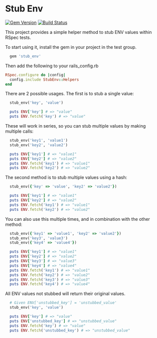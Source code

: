 Stub Env
========

[![Gem Version](https://img.shields.io/gem/v/stub_env.svg?style=flat)](http://rubygems.org/gems/stub_env)
[![Build Status](https://img.shields.io/travis/ljkbennett/stub_env/master.svg?style=flat)](https://travis-ci.org/littleowllabs/stub_env)

This project provides a simple helper method to stub ENV values within RSpec tests.

To start using it, install the gem in your project in the test group.

```ruby
  gem 'stub_env'
```

Then add the following to your rails_config.rb

```ruby
RSpec.configure do |config|
  config.include StubEnv::Helpers
end
```

There are 2 possible usages. The first is to stub a single value:

```ruby
  stub_env('key', 'value')

  puts ENV['key'] # => "value"
  puts ENV.fetch('key') # => "value"
```

These will work in series, so you can stub multiple values by making multiple calls:

```ruby
  stub_env('key1', 'value1')
  stub_env('key2', 'value2')

  puts ENV['key1'] # => "value1"
  puts ENV['key2'] # => "value2"
  puts ENV.fetch('key1') # => "value1"
  puts ENV.fetch('key2') # => "value2"
```

The second method is to stub multiple values using a hash:

```ruby
  stub_env({'key' => 'value', 'key2' => 'value2'})

  puts ENV['key1'] # => "value1"
  puts ENV['key2'] # => "value2"
  puts ENV.fetch('key1') # => "value1"
  puts ENV.fetch('key2') # => "value2"
```

You can also use this multiple times, and in combination with the other method:

```ruby
  stub_env({'key1' => 'value1', 'key2' => 'value2'})
  stub_env('key3', 'value3')
  stub_env({'key4' => 'value4'})

  puts ENV['key1'] # => "value1"
  puts ENV['key2'] # => "value2"
  puts ENV['key3'] # => "value3"
  puts ENV['key4'] # => "value4"
  puts ENV.fetch('key1') # => "value1"
  puts ENV.fetch('key2') # => "value2"
  puts ENV.fetch('key3') # => "value3"
  puts ENV.fetch('key4') # => "value4"
```

All ENV values not stubbed will return their original values.

```ruby
  # Given ENV['unstubbed_key'] = 'unstubbed_value'
  stub_env('key', 'value')

  puts ENV['key'] # => "value"
  puts ENV['unstubbed_key'] # => "unstubbed_value"
  puts ENV.fetch('key') # => "value"
  puts ENV.fetch('unstubbed_key') # => "unstubbed_value"

```
